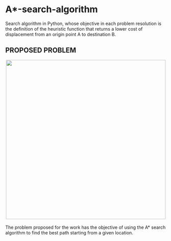 # A*-search-algorithm
Search algorithm in Python, whose objective in each problem resolution is the definition of the heuristic function that returns a lower cost of displacement from an origin point A to destination B.

## PROPOSED PROBLEM

<div align="center">
<img src="https://user-images.githubusercontent.com/112210508/212224189-d12a1dc6-5f2e-4f9f-bf50-26d9696e9e8b.png" width="500px" />
</div>
<br>
The problem proposed for the work has the objective of using the A* search algorithm to find the best path starting from a given location.

